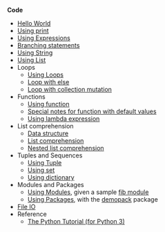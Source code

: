 **Code**
- [Hello World](hello.py)
- [Using print](using_print.py)
- [Using Expressions](expressions.py)
- [Branching statements](mybranch.py)
- [Using String](mystring.py)
- [Using List](mylist.py)
- Loops
  - [Using Loops](myloop.py)
  - [Loop with else](loop-else.py)
  - [Loop with collection mutation](loop-mutation.py)
- Functions
  - [Using function](myfunc.py)
  - [Special notes for function with default values](func-default-once.py)
  - [Using lambda expression](mylambda.py)
- List comprehension
  - [Data structure](data_structure.py)
  - [List comprehension](list_comprehension.py)
  - [Nested list comprehension](nested_list_comprehension.py)
- Tuples and Sequences
  - [Using Tuple](mytuple.py)
  - [Using set](myset.py)
  - [Using dictionary](mydict.py)
- Modules and Packages
  - [Using Modules](using_module.py), given a sample [fib module](fib.py)
  - [Using Packages](using_package.py), with the [demopack](demopack/) package
- [File IO](myfileio.py)
- Reference
  - [The Python Tutorial (for Python 3)](https://docs.python.org/3/tutorial/)